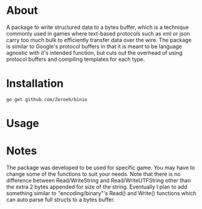 # About
A package to write structured data to a bytes buffer, which is a technique commonly used in games where text-based protocols such as xml or json carry too much bulk to efficiently transfer data over the wire. The package is similar to Google's protocol buffers in that it is meant to be language agnostic with it's intended function, but cuts out the overhead of using protocol buffers and compiling templates for each type.

# Installation
`go get github.com/Zeroeh/binio`

# Usage


# Notes
The package was developed to be used for specific game. You may have to change some of the functions to suit your needs. Note that there is no difference between Read/WriteString and Read/WriteUTFString other than the extra 2 bytes appended for size of the string.
Eventually I plan to add something similar to "encoding/binary"'s Read() and Write() functions which can auto parse full structs to a bytes buffer.
